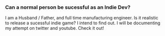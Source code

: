 ### Can a normal person be sucessful as an Indie Dev?
I am a Husband / Father, and full time manufacturing engineer. Is it realistic to release a sucessful indie game?
I intend to find out. I will be documenting my attempt on twitter and youtube. Check it out!

<!-- Links to Twitter and Youtube --->


<!--
**silverback338/silverback338** is a ✨ _special_ ✨ repository because its `README.md` (this file) appears on your GitHub profile.

Here are some ideas to get you started:

- 🔭 I’m currently working on ...
- 🌱 I’m currently learning ...
- 👯 I’m looking to collaborate on ...
- 🤔 I’m looking for help with ...
- 💬 Ask me about ...
- 📫 How to reach me: ...
- 😄 Pronouns: ...
- ⚡ Fun fact: ...
-->
